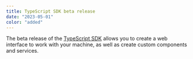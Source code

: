 ```yaml
---
title: TypeScript SDK beta release
date: "2023-05-01"
color: "added"
---
```


The beta release of the [TypeScript SDK](https://github.com/viamrobotics/viam-typescript-sdk/) allows you to create a web interface to work with your machine, as well as create custom components and services.
